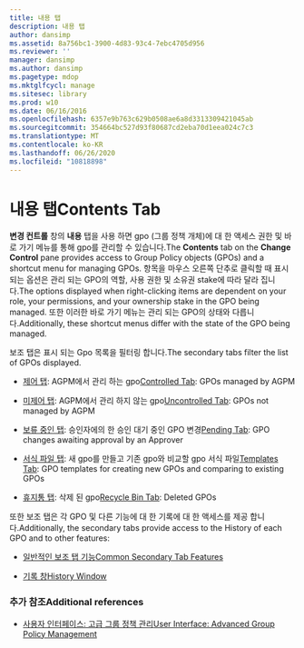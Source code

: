 ```yaml
---
title: 내용 탭
description: 내용 탭
author: dansimp
ms.assetid: 8a756bc1-3900-4d83-93c4-7ebc4705d956
ms.reviewer: ''
manager: dansimp
ms.author: dansimp
ms.pagetype: mdop
ms.mktglfcycl: manage
ms.sitesec: library
ms.prod: w10
ms.date: 06/16/2016
ms.openlocfilehash: 6357e9b763c629b0508ae6a8d3313309421045ab
ms.sourcegitcommit: 354664bc527d93f80687cd2eba70d1eea024c7c3
ms.translationtype: MT
ms.contentlocale: ko-KR
ms.lasthandoff: 06/26/2020
ms.locfileid: "10818898"
---
```

# <span data-ttu-id="67f55-103">내용 탭</span><span class="sxs-lookup"><span data-stu-id="67f55-103">Contents Tab</span></span>


<span data-ttu-id="67f55-104">**변경 컨트롤** 창의 **내용** 탭을 사용 하면 gpo (그룹 정책 개체)에 대 한 액세스 권한 및 바로 가기 메뉴를 통해 gpo를 관리할 수 있습니다.</span><span class="sxs-lookup"><span data-stu-id="67f55-104">The **Contents** tab on the **Change Control** pane provides access to Group Policy objects (GPOs) and a shortcut menu for managing GPOs.</span></span> <span data-ttu-id="67f55-105">항목을 마우스 오른쪽 단추로 클릭할 때 표시 되는 옵션은 관리 되는 GPO의 역할, 사용 권한 및 소유권 stake에 따라 달라 집니다.</span><span class="sxs-lookup"><span data-stu-id="67f55-105">The options displayed when right-clicking items are dependent on your role, your permissions, and your ownership stake in the GPO being managed.</span></span> <span data-ttu-id="67f55-106">또한 이러한 바로 가기 메뉴는 관리 되는 GPO의 상태와 다릅니다.</span><span class="sxs-lookup"><span data-stu-id="67f55-106">Additionally, these shortcut menus differ with the state of the GPO being managed.</span></span>

<span data-ttu-id="67f55-107">보조 탭은 표시 되는 Gpo 목록을 필터링 합니다.</span><span class="sxs-lookup"><span data-stu-id="67f55-107">The secondary tabs filter the list of GPOs displayed.</span></span>

-   <span data-ttu-id="67f55-108">[제어 탭](controlled-tab.md): AGPM에서 관리 하는 gpo</span><span class="sxs-lookup"><span data-stu-id="67f55-108">[Controlled Tab](controlled-tab.md): GPOs managed by AGPM</span></span>

-   <span data-ttu-id="67f55-109">[미제어 탭](uncontrolled-tab.md): AGPM에서 관리 하지 않는 gpo</span><span class="sxs-lookup"><span data-stu-id="67f55-109">[Uncontrolled Tab](uncontrolled-tab.md): GPOs not managed by AGPM</span></span>

-   <span data-ttu-id="67f55-110">[보류 중인 탭](pending-tab.md): 승인자에의 한 승인 대기 중인 GPO 변경</span><span class="sxs-lookup"><span data-stu-id="67f55-110">[Pending Tab](pending-tab.md): GPO changes awaiting approval by an Approver</span></span>

-   <span data-ttu-id="67f55-111">[서식 파일 탭](templates-tab.md): 새 gpo를 만들고 기존 gpo와 비교할 gpo 서식 파일</span><span class="sxs-lookup"><span data-stu-id="67f55-111">[Templates Tab](templates-tab.md): GPO templates for creating new GPOs and comparing to existing GPOs</span></span>

-   <span data-ttu-id="67f55-112">[휴지통 탭](recycle-bin-tab.md): 삭제 된 gpo</span><span class="sxs-lookup"><span data-stu-id="67f55-112">[Recycle Bin Tab](recycle-bin-tab.md): Deleted GPOs</span></span>

<span data-ttu-id="67f55-113">또한 보조 탭은 각 GPO 및 다른 기능에 대 한 기록에 대 한 액세스를 제공 합니다.</span><span class="sxs-lookup"><span data-stu-id="67f55-113">Additionally, the secondary tabs provide access to the History of each GPO and to other features:</span></span>

-   [<span data-ttu-id="67f55-114">일반적인 보조 탭 기능</span><span class="sxs-lookup"><span data-stu-id="67f55-114">Common Secondary Tab Features</span></span>](common-secondary-tab-features.md)

-   [<span data-ttu-id="67f55-115">기록 창</span><span class="sxs-lookup"><span data-stu-id="67f55-115">History Window</span></span>](history-window.md)

### <span data-ttu-id="67f55-116">추가 참조</span><span class="sxs-lookup"><span data-stu-id="67f55-116">Additional references</span></span>

-   [<span data-ttu-id="67f55-117">사용자 인터페이스: 고급 그룹 정책 관리</span><span class="sxs-lookup"><span data-stu-id="67f55-117">User Interface: Advanced Group Policy Management</span></span>](user-interface-advanced-group-policy-management.md)

 

 





